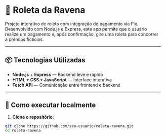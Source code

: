 # 🎰 Roleta da Ravena

Projeto interativo de roleta com integração de pagamento via Pix. Desenvolvido com Node.js e Express, este app permite que o usuário realize um pagamento e, após confirmação, gire uma roleta para concorrer a prêmios fictícios.

---

## 📦 Tecnologias Utilizadas

- **Node.js** + **Express** — Backend leve e rápido
- **HTML + CSS + JavaScript** — Interface interativa
- **Fetch API** — Comunicação entre frontend e backend

---

## 🚀 Como executar localmente

1. **Clone o repositório:**

```bash
git clone https://github.com/seu-usuario/roleta-ravena.git
cd roleta-ravena

